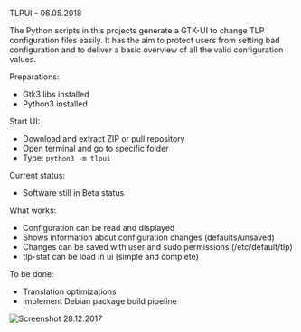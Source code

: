 TLPUI - 06.05.2018

The Python scripts in this projects generate a GTK-UI to change TLP configuration files easily.
It has the aim to protect users from setting bad configuration and to deliver a basic overview of all the valid configuration values.

Preparations:

* Gtk3 libs installed
* Python3 installed

Start UI:

* Download and extract ZIP or pull repository
* Open terminal and go to specific folder
* Type: `python3 -m tlpui`

Current status:

* Software still in Beta status

What works:

* Configuration can be read and displayed
* Shows information about configuration changes (defaults/unsaved)
* Changes can be saved with user and sudo permissions (/etc/default/tlp)
* tlp-stat can be load in ui (simple and complete)

To be done:

* Translation optimizations
* Implement Debian package build pipeline


![Screenshot 28.12.2017](https://raw.githubusercontent.com/d4nj1/TLPUI/master/screenshot.png)
